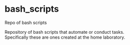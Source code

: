 # bash_scripts
Repo of bash scripts

Repository of bash scripts that automate or conduct tasks.  
Specifically these are ones created at the home laboratory.
